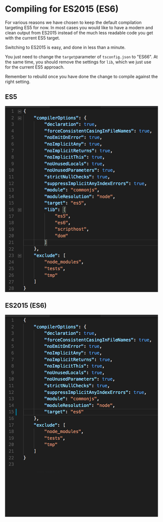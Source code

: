 # Compiling for ES2015 \(ES6\)

For various reasons we have chosen to keep the default compilation targeting ES5 for now. In most cases you would like to have a modern and clean output from ES2015 instead of the much less readable code you get with the current ES5 target.

Switching to ES2015 is easy, and done in less than a minute.

You just need to change the `target`parameter of `tsconfig.json` to "ES66". At the same time, you should remove the settings for `lib`,  which we just use for the current ES5 approach.

Remember to rebuild once you have done the change to compile against the right setting.

## ES5

![](/assets/es5.png)

## ES2015 \(ES6\)

![](/assets/es6.png)

